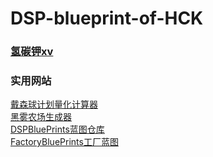 # DSP-blueprint-of-HCK

### <a href="https://space.bilibili.com/397260674">氢碳钾xv</a><br />


### 实用网站
<a href="https://dsp-calc.pro/">戴森球计划量化计算器</a><br />
<a href="https://lsq5i5j.github.io/darkfogfarm/">黑雾农场生成器</a><br />
<a href="https://github.com/DSPBluePrints">DSPBluePrints蓝图仓库</a><br />
<a href="https://github.com/DSPBluePrints/FactoryBluePrints">FactoryBluePrints工厂蓝图</a><br />
<a href=""></a><br />

